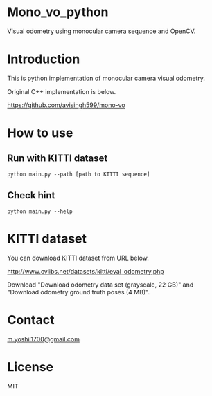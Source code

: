 # Mono_vo_python
Visual odometry using monocular camera sequence and OpenCV.

# Introduction
This is python implementation of monocular camera visual odometry.

Original C++ implementation is below.

https://github.com/avisingh599/mono-vo

# How to use
## Run with KITTI dataset
```
python main.py --path [path to KITTI sequence]
```

## Check hint
```
python main.py --help
```

# KITTI dataset
You can download KITTI dataset from URL below.

http://www.cvlibs.net/datasets/kitti/eval_odometry.php

Download "Download odometry data set (grayscale, 22 GB)" and "Download odometry ground truth poses (4 MB)".

# Contact
m.yoshi.1700@gmail.com

# License
MIT